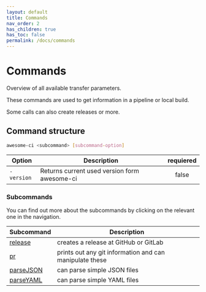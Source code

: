 ```yaml
---
layout: default
title: Commands
nav_order: 2
has_children: true
has_toc: false
permalink: /docs/commands
---
```


# Commands

Overview of all available transfer parameters.

These commands are used to get information in a pipeline or local build.

Some calls can also create releases or more.

## Command structure

```bash
awesome-ci <subcommand> [subcommand-option]
```

| Option          | Description                                             | requiered |
| --------------- | ------------------------------------------------------- |:---------:|
| `-version`      | Returns current used version form awesome-ci            | false     |

### Subcommands

You can find out more about the subcommands by clicking on the relevant one in the navigation.

| Subcommand                                                                         | Description                                             |
| ---------------------------------------------------------------------------------- | ------------------------------------------------------- |
| [release](https://fullstack-devops.github.io/awesome-ci/commands/createRelease.html)         | creates a release at GitHub or GitLab                   |
| [pr](https://fullstack-devops.github.io/awesome-ci/commands/getBuildInfos.html)              | prints out any git information and can manipulate these |
| [parseJSON](https://fullstack-devops.github.io/awesome-ci/commands/parseJSON.html)           | can parse simple JSON files                             |
| [parseYAML](https://fullstack-devops.github.io/awesome-ci/commands/parseYAML.html)           | can parse simple YAML files                             |
